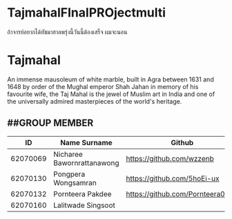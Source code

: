 # TajmahalFInalPROjectmulti
ถ้าจารย์อยากได้ทัชมาฮาลพรุ่งนี้วันนี้ต้องเสร็จ
ผมจะนอน
# Tajmahal
An immense mausoleum of white marble, built in Agra between 1631 and 1648 by order of the Mughal emperor Shah Jahan in memory of his favourite wife, the Taj Mahal is the jewel of Muslim art in India and one of the universally admired masterpieces of the world's heritage.


##GROUP MEMBER
-
ID  | Name Surname | Github |
----- | ---------- | -------|
62070069 | Nicharee Bawornrattanawong |https://github.com/wzzenb|
62070130 | Pongpera Wongsamran |https://github.com/5hoEi-ux|
62070132 | Pornteera Pakdee |https://github.com/Pornteera0504|
62070160 | Lalitwade Singsoot|
